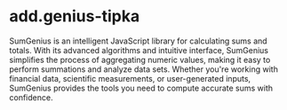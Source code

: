 # add.genius-tipka

SumGenius is an intelligent JavaScript library for calculating sums and totals. With its advanced algorithms and intuitive interface, SumGenius simplifies the process of aggregating numeric values, making it easy to perform summations and analyze data sets. Whether you're working with financial data, scientific measurements, or user-generated inputs, SumGenius provides the tools you need to compute accurate sums with confidence.
